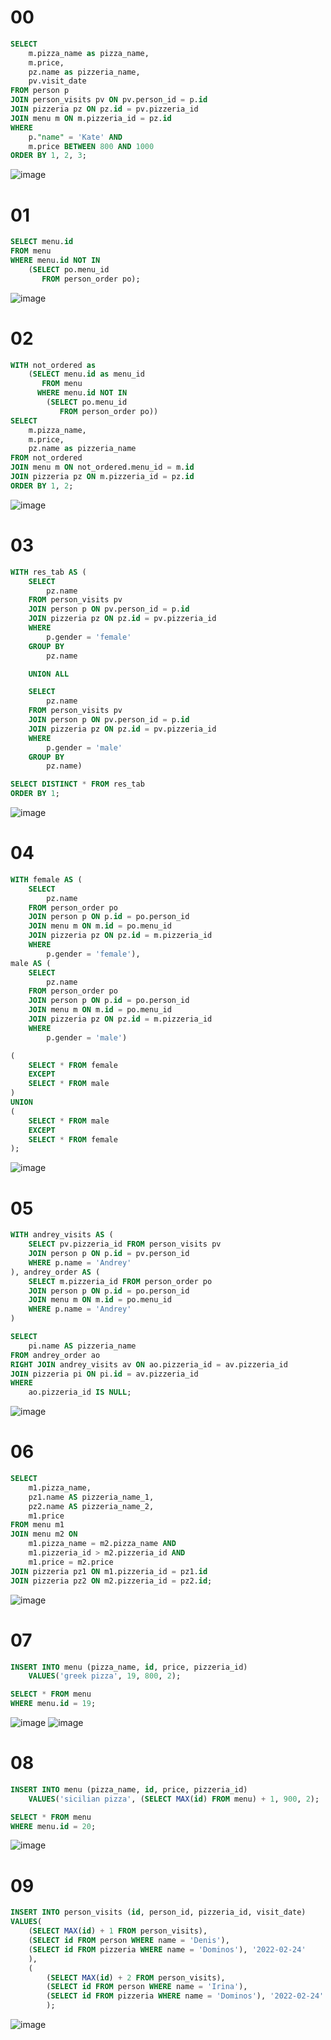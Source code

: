 # 00
```sql
SELECT
    m.pizza_name as pizza_name,
    m.price,
    pz.name as pizzeria_name,
    pv.visit_date
FROM person p
JOIN person_visits pv ON pv.person_id = p.id
JOIN pizzeria pz ON pz.id = pv.pizzeria_id
JOIN menu m ON m.pizzeria_id = pz.id
WHERE
    p."name" = 'Kate' AND
    m.price BETWEEN 800 AND 1000
ORDER BY 1, 2, 3;
```

![image](https://github.com/sslinNn/sql_super_lessons/assets/113080924/98c9ad42-1bf9-4683-b82d-fa52cfe16488)

# 01
```sql
SELECT menu.id 
FROM menu
WHERE menu.id NOT IN 
    (SELECT po.menu_id 
       FROM person_order po);
```

![image](https://github.com/sslinNn/sql_super_lessons/assets/113080924/100e4442-1a66-4572-b359-ea72b993c496)

# 02
```sql
WITH not_ordered as 
    (SELECT menu.id as menu_id
       FROM menu
      WHERE menu.id NOT IN 
        (SELECT po.menu_id 
           FROM person_order po))
SELECT 
    m.pizza_name,
    m.price,
    pz.name as pizzeria_name
FROM not_ordered
JOIN menu m ON not_ordered.menu_id = m.id
JOIN pizzeria pz ON m.pizzeria_id = pz.id
ORDER BY 1, 2;
```

![image](https://github.com/sslinNn/sql_super_lessons/assets/113080924/64c2fdb3-1ddd-4d3b-ae9a-6729466aa756)

# 03
```sql
WITH res_tab AS (
    SELECT 
        pz.name 
    FROM person_visits pv
    JOIN person p ON pv.person_id = p.id
    JOIN pizzeria pz ON pz.id = pv.pizzeria_id
    WHERE 
        p.gender = 'female'
    GROUP BY
        pz.name

    UNION ALL

    SELECT
        pz.name
    FROM person_visits pv
    JOIN person p ON pv.person_id = p.id
    JOIN pizzeria pz ON pz.id = pv.pizzeria_id
    WHERE
        p.gender = 'male'
    GROUP BY 
        pz.name)

SELECT DISTINCT * FROM res_tab
ORDER BY 1; 
```

![image](https://github.com/sslinNn/sql_super_lessons/assets/113080924/ddefe0fc-563c-4ed4-9df5-fb7b3b080511)

# 04
```sql
WITH female AS (
    SELECT 
        pz.name
    FROM person_order po
    JOIN person p ON p.id = po.person_id
    JOIN menu m ON m.id = po.menu_id
    JOIN pizzeria pz ON pz.id = m.pizzeria_id
    WHERE 
        p.gender = 'female'),
male AS (
    SELECT
        pz.name
    FROM person_order po
    JOIN person p ON p.id = po.person_id
    JOIN menu m ON m.id = po.menu_id
    JOIN pizzeria pz ON pz.id = m.pizzeria_id
    WHERE 
        p.gender = 'male')

(        
    SELECT * FROM female
    EXCEPT
    SELECT * FROM male
)
UNION
(      
    SELECT * FROM male
    EXCEPT
    SELECT * FROM female
);
```

![image](https://github.com/sslinNn/sql_super_lessons/assets/113080924/f2f92160-5fda-4d5e-bd42-59e2224991f1)

# 05
```sql
WITH andrey_visits AS (
    SELECT pv.pizzeria_id FROM person_visits pv
    JOIN person p ON p.id = pv.person_id
    WHERE p.name = 'Andrey'
), andrey_order AS (
    SELECT m.pizzeria_id FROM person_order po
    JOIN person p ON p.id = po.person_id
    JOIN menu m ON m.id = po.menu_id
    WHERE p.name = 'Andrey'
)

SELECT 
    pi.name AS pizzeria_name 
FROM andrey_order ao
RIGHT JOIN andrey_visits av ON ao.pizzeria_id = av.pizzeria_id
JOIN pizzeria pi ON pi.id = av.pizzeria_id
WHERE 
    ao.pizzeria_id IS NULL;
```

![image](https://github.com/sslinNn/sql_super_lessons/assets/113080924/41570a5c-51d2-4751-bd58-757a77afd13a)

# 06
```sql
SELECT 
    m1.pizza_name, 
    pz1.name AS pizzeria_name_1, 
    pz2.name AS pizzeria_name_2, 
    m1.price
FROM menu m1
JOIN menu m2 ON 
    m1.pizza_name = m2.pizza_name AND 
    m1.pizzeria_id > m2.pizzeria_id AND 
    m1.price = m2.price
JOIN pizzeria pz1 ON m1.pizzeria_id = pz1.id
JOIN pizzeria pz2 ON m2.pizzeria_id = pz2.id;
```
![image](https://github.com/sslinNn/sql_super_lessons/assets/113080924/9b5c6635-575c-4f98-bd5d-ad1038b458d2)

# 07
```sql
INSERT INTO menu (pizza_name, id, price, pizzeria_id) 
    VALUES('greek pizza', 19, 800, 2);

SELECT * FROM menu
WHERE menu.id = 19;
```
![image](https://github.com/sslinNn/sql_super_lessons/assets/113080924/fe3b8c12-6408-45df-be9b-a558a50c5133)
![image](https://github.com/sslinNn/sql_super_lessons/assets/113080924/bd2d953b-2801-43ec-88cc-6060304656bc)

# 08
```sql
INSERT INTO menu (pizza_name, id, price, pizzeria_id) 
    VALUES('sicilian pizza', (SELECT MAX(id) FROM menu) + 1, 900, 2);

SELECT * FROM menu
WHERE menu.id = 20;
```
![image](https://github.com/sslinNn/sql_super_lessons/assets/113080924/24e0fc56-c4c4-4f3e-9b4c-bc95327dff0d)

# 09 
```sql
INSERT INTO person_visits (id, person_id, pizzeria_id, visit_date)
VALUES(
    (SELECT MAX(id) + 1 FROM person_visits),
    (SELECT id FROM person WHERE name = 'Denis'), 
    (SELECT id FROM pizzeria WHERE name = 'Dominos'), '2022-02-24'
    ),
    (
        (SELECT MAX(id) + 2 FROM person_visits), 
        (SELECT id FROM person WHERE name = 'Irina'), 
        (SELECT id FROM pizzeria WHERE name = 'Dominos'), '2022-02-24'
        );
```
![image](https://github.com/sslinNn/sql_super_lessons/assets/113080924/c784e86f-13dc-4ebe-b358-734ef7dbee4c)












